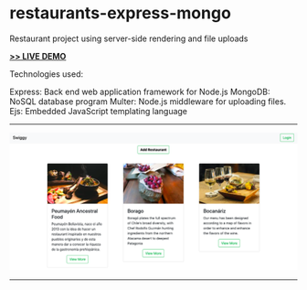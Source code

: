 # restaurants-express-mongo

Restaurant project using server-side rendering and file uploads

<a href="https://http://restaurant-shops.herokuapp.com//" target="_blank"><strong>>> LIVE DEMO</strong></a>

Technologies used:

Express: Back end web application framework for Node.js
MongoDB: NoSQL database program
Multer: Node.js middleware for uploading files.
Ejs: Embedded JavaScript templating language

---

<img src="swiggy-restaurants.png" alt="restaurants" width="600" />

---
